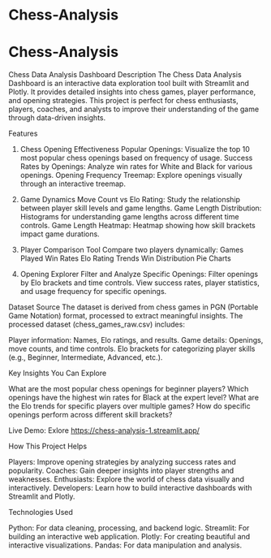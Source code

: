# Chess-Analysis

# Chess-Analysis

Chess Data Analysis Dashboard
Description
The Chess Data Analysis Dashboard is an interactive data exploration tool built with Streamlit and Plotly. It provides detailed insights into chess games, player performance, and opening strategies. This project is perfect for chess enthusiasts, players, coaches, and analysts to improve their understanding of the game through data-driven insights.

Features
1. Chess Opening Effectiveness
Popular Openings:
Visualize the top 10 most popular chess openings based on frequency of usage.
Success Rates by Openings:
Analyze win rates for White and Black for various openings.
Opening Frequency Treemap:
Explore openings visually through an interactive treemap.

2. Game Dynamics
Move Count vs Elo Rating:
Study the relationship between player skill levels and game lengths.
Game Length Distribution:
Histograms for understanding game lengths across different time controls.
Game Length Heatmap:
Heatmap showing how skill brackets impact game durations.

3. Player Comparison Tool
Compare two players dynamically:
Games Played
Win Rates
Elo Rating Trends
Win Distribution Pie Charts

4. Opening Explorer
Filter and Analyze Specific Openings:
Filter openings by Elo brackets and time controls.
View success rates, player statistics, and usage frequency for specific openings.

Dataset
Source
The dataset is derived from chess games in PGN (Portable Game Notation) format, processed to extract meaningful insights. The processed dataset (chess_games_raw.csv) includes:

Player information: Names, Elo ratings, and results.
Game details: Openings, move counts, and time controls.
Elo brackets for categorizing player skills (e.g., Beginner, Intermediate, Advanced, etc.).

Key Insights You Can Explore

What are the most popular chess openings for beginner players?
Which openings have the highest win rates for Black at the expert level?
What are the Elo trends for specific players over multiple games?
How do specific openings perform across different skill brackets?


Live Demo:
Exlore  https://chess-analysis-1.streamlit.app/





How This Project Helps

Players: Improve opening strategies by analyzing success rates and popularity.
Coaches: Gain deeper insights into player strengths and weaknesses.
Enthusiasts: Explore the world of chess data visually and interactively.
Developers: Learn how to build interactive dashboards with Streamlit and Plotly.


Technologies Used

Python: For data cleaning, processing, and backend logic.
Streamlit: For building an interactive web application.
Plotly: For creating beautiful and interactive visualizations.
Pandas: For data manipulation and analysis.
